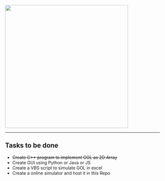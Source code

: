<img src="https://www.jakubkonka.com/images/gof.gif" width="400" height="400"/>

---

## Tasks to be done
* <strike>Create C++ program to implement GOL as 2D Array</strike>
* Create GUI using Python or Java or JS
* Create a VBS script to simulate GOL in excel
* Create a online simulator and host it in this Repo 
